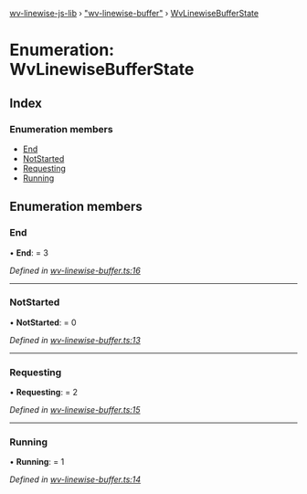 [wv-linewise-js-lib](../README.md) › ["wv-linewise-buffer"](../modules/_wv_linewise_buffer_.md) › [WvLinewiseBufferState](_wv_linewise_buffer_.wvlinewisebufferstate.md)

# Enumeration: WvLinewiseBufferState

## Index

### Enumeration members

* [End](_wv_linewise_buffer_.wvlinewisebufferstate.md#end)
* [NotStarted](_wv_linewise_buffer_.wvlinewisebufferstate.md#notstarted)
* [Requesting](_wv_linewise_buffer_.wvlinewisebufferstate.md#requesting)
* [Running](_wv_linewise_buffer_.wvlinewisebufferstate.md#running)

## Enumeration members

###  End

• **End**: = 3

*Defined in [wv-linewise-buffer.ts:16](https://github.com/forbesmyester/wv-linewise/blob/5431908/js-lib/src/wv-linewise-buffer.ts#L16)*

___

###  NotStarted

• **NotStarted**: = 0

*Defined in [wv-linewise-buffer.ts:13](https://github.com/forbesmyester/wv-linewise/blob/5431908/js-lib/src/wv-linewise-buffer.ts#L13)*

___

###  Requesting

• **Requesting**: = 2

*Defined in [wv-linewise-buffer.ts:15](https://github.com/forbesmyester/wv-linewise/blob/5431908/js-lib/src/wv-linewise-buffer.ts#L15)*

___

###  Running

• **Running**: = 1

*Defined in [wv-linewise-buffer.ts:14](https://github.com/forbesmyester/wv-linewise/blob/5431908/js-lib/src/wv-linewise-buffer.ts#L14)*
